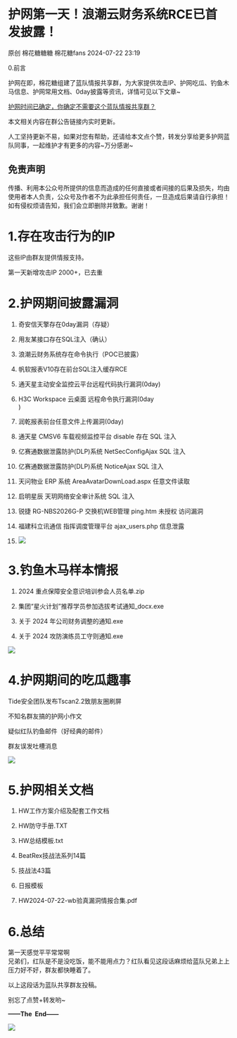 #  护网第一天！浪潮云财务系统RCE已首发披露！   
原创 棉花糖糖糖  棉花糖fans   2024-07-22 23:19  
  
0.前言  
  
护网在即，棉花糖组建了蓝队情报共享群，为大家提供攻击IP、护网吃瓜、钓鱼木马信息、护网常用文档、0day披露等资讯，详情可见以下文章~  
  
[护网时间已确定，你确定不需要这个蓝队情报共享群？](http://mp.weixin.qq.com/s?__biz=MzkyOTQzNjIwNw==&mid=2247485382&idx=1&sn=d0b1bd494ad6225db7ea8ef56a497426&chksm=c208c086f57f4990395e4b98bdc5b943e6d14dd0b5e5b5fdabeb3b98ba93437f4397b8e839ed&scene=21#wechat_redirect)  
  
  
本文相关内容在群公告链接内实时更新。  
  
人工坚持更新不易，如果对您有帮助，还请给本文点个赞，转发分享给更多护网蓝队同事，一起维护才有更多的内容~万分感谢~  
## 免责声明  
  
传播、利用本公众号所提供的信息而造成的任何直接或者间接的后果及损失，均由使用者本人负责，公众号及作者不为此承担任何责任，一旦造成后果请自行承担！如有侵权烦请告知，我们会立即删除并致歉。谢谢！  
# 1.存在攻击行为的IP  
  
这些IP由群友提供情报支持。  
  
第一天新增攻击IP 2000+，已去重  
##   
  
# 2.护网期间披露漏洞  
  
1. 奇安信天擎存在0day漏洞（存疑）  
  
1. 用友某接口存在SQL注入（确认）  
  
1. 浪潮云财务系统存在命令执行（POC已披露）  
  
1. 帆软报表V10存在前台SQL注入缓存RCE  
  
1. 通天星主动安全监控云平台远程代码执行漏洞(0day)  
  
1. H3C Workspace 云桌面 远程命令执行漏洞(0day  
)  
  
1. 润乾报表前台任意文件上传漏洞(0day)  
  
1. 通天星 CMSV6 车载视频监控平台 disable 存在 SQL 注入  
  
1. 亿赛通数据泄露防护(DLP)系统 NetSecConfigAjax SQL 注入  
  
1. 亿赛通数据泄露防护(DLP)系统 NoticeAjax SQL 注入  
  
1. 天问物业 ERP 系统 AreaAvatarDownLoad.aspx 任意文件读取  
  
1. 启明星辰 天玥网络安全审计系统 SQL 注入  
  
1. 锐捷 RG-NBS2026G-P 交换机WEB管理 ping.htm 未授权 访问漏洞  
  
1. 福建科立讯通信 指挥调度管理平台 ajax_users.php 信息泄露  
  
1. ![](https://mmbiz.qpic.cn/mmbiz_png/lic4LrsB27ntQCa3jKxen2hDRy9YnfbibbsaYMoF9vKsjrF7voh4un4sBpWdo9CM50eBeSrfM1jHR9icYlydXsedg/640?wx_fmt=png&from=appmsg "")  
  
# 3.钓鱼木马样本情报  
1. 2024 重点保障安全意识培训参会人员名单.zip  
  
1. 集团“星火计划”推荐学员参加选拔考试通知_docx.exe  
  
1. 关于 2024 年公司财务调整的通知.exe  
  
1. 关于 2024 攻防演练员工守则通知.exe  
  
  
  
![](https://mmbiz.qpic.cn/mmbiz_png/lic4LrsB27ntQCa3jKxen2hDRy9YnfbibbeiaeF3efKiaVbcZfibxia3zLicod5NMsqqWVmXWtwa5Xuk6ZdO7OicVBOJAw/640?wx_fmt=png&from=appmsg "")  
# 4.护网期间的吃瓜趣事  
  
Tide安全团队发布Tscan2.2致朋友圈刷屏  
  
不知名群友搞的护网小作文  
  
疑似红队钓鱼邮件（好经典的邮件）  
  
群友误发吐槽消息  
  
  
![](https://mmbiz.qpic.cn/mmbiz_png/lic4LrsB27ntQCa3jKxen2hDRy9YnfbibbMUMJgf3cyIPJK1JENGyUKGfLxWF1Xgor3gaZibbcZFrorKbYxkXhRdQ/640?wx_fmt=png&from=appmsg "")  
# 5.护网相关文档  
1. HW工作方案介绍及配套工作文档  
  
1. HW防守手册.TXT  
  
1. HW总结模板.txt  
  
1. BeatRex技战法系列14篇  
  
1. 技战法43篇  
  
1. 日报模板  
  
1. HW2024-07-22-wb验真漏洞情报合集.pdf  
  
  
  
# 6.总结  
  
第一天感觉平平常常啊  
兄弟们，红队是不是没吃饭，能不能用点力？红队看见这段话麻烦给蓝队兄弟上上压力好不好，群友都快睡着了。  
  
以上这段话为蓝队共享群友投稿。  
  
别忘了点赞+转发哟~  
  
**——The  End——**  
  
![](https://mmbiz.qpic.cn/mmbiz_gif/b96CibCt70iaZREh6DtDyA9wcDsp0m1RNV9C4uiaagltPDn83s3k6Sw5DbfRWdGc25Q1WDNCpjZLXQpCxFfiaGT5ag/640?wx_fmt=gif "")  
  
  

